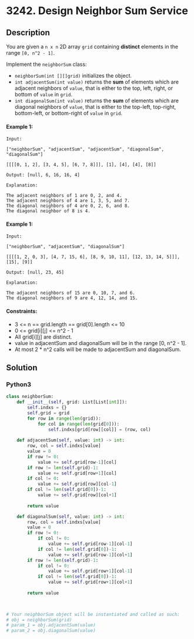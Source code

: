 # 3242. Design Neighbor Sum Service


## Description
You are given a `n x n` 2D array `grid` containing **distinct** elements in the range `[0, n^2 - 1]`.

Implement the `neighborSum` class:

-   `neighborSum(int [][]grid)` initializes the object.
-   `int adjacentSum(int value)` returns the **sum** of elements which are adjacent neighbors of `value`, that is either to the top, left, right, or bottom of `value` in `grid`.
-   `int diagonalSum(int value)` returns the **sum** of elements which are diagonal neighbors of `value`, that is either to the top-left, top-right, bottom-left, or bottom-right of `value` in `grid`.

#### Example 1:
```
Input:

["neighborSum", "adjacentSum", "adjacentSum", "diagonalSum", "diagonalSum"]

[[[[0, 1, 2], [3, 4, 5], [6, 7, 8]]], [1], [4], [4], [8]]

Output: [null, 6, 16, 16, 4]

Explanation:

The adjacent neighbors of 1 are 0, 2, and 4.
The adjacent neighbors of 4 are 1, 3, 5, and 7.
The diagonal neighbors of 4 are 0, 2, 6, and 8.
The diagonal neighbor of 8 is 4.
```

#### Example 1:
```
Input:

["neighborSum", "adjacentSum", "diagonalSum"]

[[[[1, 2, 0, 3], [4, 7, 15, 6], [8, 9, 10, 11], [12, 13, 14, 5]]], [15], [9]]

Output: [null, 23, 45]

Explanation:

The adjacent neighbors of 15 are 0, 10, 7, and 6.
The diagonal neighbors of 9 are 4, 12, 14, and 15.
```

#### Constraints:
- 3 <= n == grid.length == grid[0].length <= 10
- 0 <= grid[i][j] <= n^2 - 1
- All grid[i][j] are distinct.
- value in adjacentSum and diagonalSum will be in the range [0, n^2 - 1].
- At most 2 * n^2 calls will be made to adjacentSum and diagonalSum.


## Solution

### Python3
```python
class neighborSum:
    def __init__(self, grid: List[List[int]]):
        self.indxs = {}
        self.grid = grid
        for row in range(len(grid)):
            for col in range(len(grid[0])):
                self.indxs[grid[row][col]] = (row, col)
        
    def adjacentSum(self, value: int) -> int:
        row, col = self.indxs[value]
        value = 0
        if row != 0:
            value += self.grid[row-1][col]
        if row != len(self.grid)-1:
            value += self.grid[row+1][col]
        if col != 0:
            value += self.grid[row][col-1]
        if col != len(self.grid[0])-1:
            value += self.grid[row][col+1]
        
        return value

    def diagonalSum(self, value: int) -> int:
        row, col = self.indxs[value]
        value = 0
        if row != 0:
            if col != 0:
                value += self.grid[row-1][col-1]
            if col != len(self.grid[0])-1:
                value += self.grid[row-1][col+1]
        if row != len(self.grid)-1:
            if col != 0:
                value += self.grid[row+1][col-1]
            if col != len(self.grid[0])-1:
                value += self.grid[row+1][col+1]   
        
        return value
        


# Your neighborSum object will be instantiated and called as such:
# obj = neighborSum(grid)
# param_1 = obj.adjacentSum(value)
# param_2 = obj.diagonalSum(value)
```
